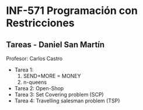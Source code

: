 # INF-571 Programación con Restricciones
## Tareas - Daniel San Martín
Profesor: Carlos Castro

* Tarea 1:
  1. SEND+MORE = MONEY
  2. n-queens
* Tarea 2: Open-Shop
* Tarea 3: Set Covering problem (SCP)
* Tarea 4: Travelling salesman problem (TSP)
